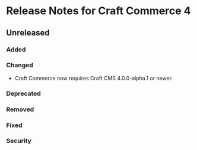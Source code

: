 # Release Notes for Craft Commerce 4

## Unreleased

### Added

### Changed
- Craft Commerce now requires Craft CMS 4.0.0-alpha.1 or newer.

### Deprecated

### Removed

### Fixed

### Security

